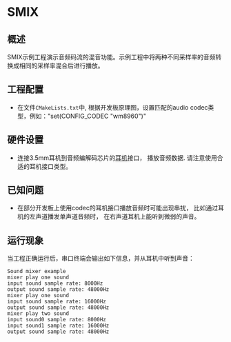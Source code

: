# SMIX

## 概述

SMIX示例工程演示音频码流的混音功能。示例工程中将两种不同采样率的音频转换成相同的采样率混合后进行播放。

## 工程配置

- 在文件`CMakeLists.txt`中,  根据开发板原理图，设置匹配的audio codec类型，例如："set(CONFIG_CODEC "wm8960")"

## 硬件设置

- 连接3.5mm耳机到音频编解码芯片的[耳机](lab_board_app_headphone)接口， 播放音频数据. 请注意使用合适的耳机接口类型。

## 已知问题

- 在部分开发板上使用codec的耳机接口播放音频时可能出现串扰， 比如通过耳机的左声道播发单声道音频时， 在右声道耳机上能听到微弱的声音。

## 运行现象

当工程正确运行后，串口终端会输出如下信息，并从耳机中听到声音：
```console
Sound mixer example
mixer play one sound
input sound sample rate: 8000Hz
output sound sample rate: 48000Hz
mixer play one sound
input sound sample rate: 16000Hz
output sound sample rate: 48000Hz
mixer play two sound
input sound0 sample rate: 8000Hz
input sound1 sample rate: 16000Hz
output sound sample rate: 48000Hz
```

